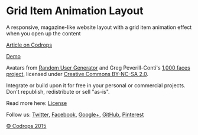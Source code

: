 Grid Item Animation Layout
=========

A responsive, magazine-like website layout with a grid item animation effect when you open up the content

[Article on Codrops](http://tympanus.net/codrops/?p=23872)

[Demo](http://tympanus.net/Development/AnimatedGridLayout/)

Avatars from [Random User Generator](https://randomuser.me/) and Greg Peverill-Conti's [1,000 faces project](http://www.flickr.com/photos/gregpc/), licensed under [Creative Commons BY-NC-SA 2.0](http://creativecommons.org/licenses/by-nc-sa/2.0/deed.en).

Integrate or build upon it for free in your personal or commercial projects. Don't republish, redistribute or sell "as-is". 

Read more here: [License](http://tympanus.net/codrops/licensing/)

Follow us: [Twitter](http://www.twitter.com/codrops), [Facebook](http://www.facebook.com/pages/Codrops/159107397912), [Google+](https://plus.google.com/101095823814290637419), [GitHub](https://github.com/codrops), [Pinterest](http://www.pinterest.com/codrops/)

[© Codrops 2015](http://www.codrops.com)


